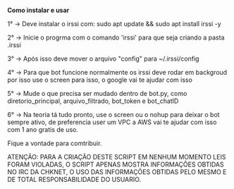 **Como instalar e usar**

1° -> Deve instalar o irssi com: sudo apt update && sudo apt install irssi -y

2° -> Inicie o progrma com o comando 'irssi' para que seja criando a pasta .irssi

3° -> Após isso deve mover o arquivo "config" para ~/.irssi/config

4° -> Para que bot funcione normalmente os irssi deve rodar em backgroud por isso use o screen para isso, o google vai te ajudar com isso

5° -> Mude o que precisa ser mudado dentro de bot.py, como diretorio_principal, arquivo_filtrado, bot_token e bot_chatID

6° -> Na teoria tá tudo pronto, use o screen ou o nohup para deixar o bot sempre ativo, de preferencia user um VPC a AWS vai te ajudar com isso com 1 ano gratis de uso.

Fique a vontade para comtribuir.

ATENÇÃO: PARA A CRIAÇÃO DESTE SCRIPT EM NENHUM MOMENTO LEIS FORAM VIOLADAS, O SCRIPT APENAS MOSTRA INFORMAÇÕES OBTIDAS NO IRC DA CHKNET, O USO DAS INFORMAÇÕES OBTIDAS PELO MESMO E DE TOTAL RESPONSABILIDADE DO USUARIO.
